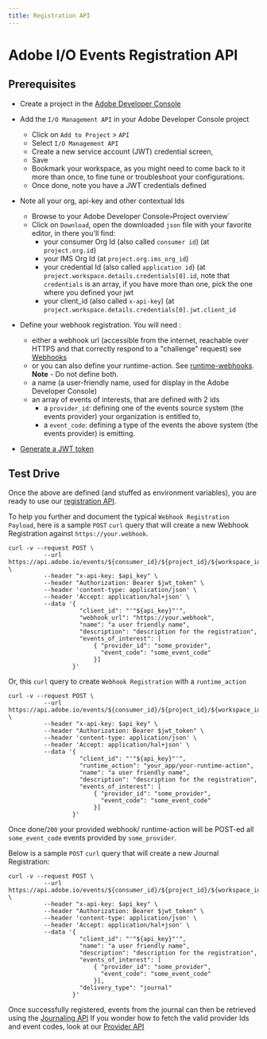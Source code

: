 ```yaml
---
title: Registration API
---
```


# Adobe I/O Events Registration API

## Prerequisites

* Create a project in the [Adobe Developer Console](/developer-console/docs/guides/projects/projects-empty/)
* Add the `I/O Management API` in your Adobe Developer Console project
  * Click on `Add to Project` > `API`
  * Select `I/O Management API`
  * Create a new service account (JWT) credential screen,
  * Save
  * Bookmark your workspace, as you might need to come back to it more than once, to fine tune or troubleshoot your configurations.
  * Once done, note you have a JWT credentials defined
* Note all your org, api-key and other contextual Ids
  * Browse to your Adobe Developer Console` > `Project overview`
  * Click on `Download`, open the downloaded `json` file with your favorite editor, in there you'll find:
    * your consumer Org Id (also called `consumer id`) (at `project.org.id`)
    * your IMS Org Id (at `project.org.ims_org_id`)
    * your credential Id (also called `application id`) (at `project.workspace.details.credentials[0].id`, note that `credentials` is an array,
       if you have more than one, pick the one where you defined your jwt
    * your client_id (also called `x-api-key`) (at `project.workspace.details.credentials[0].jwt.client_id`
* Define your webhook registration. You will need :
  * either a webhook url (accessible from the internet, reachable over HTTPS and that correctly respond to a "challenge" request) see [Webhooks](/guides/)
  * or you can also define your runtime-action. See [runtime-webhooks](/guides/runtime_webhooks/). **Note** - Do not define both.
  * a name (a user-friendly name, used for display in the Adobe Developer Console)
  * an array of events of interests, that are defined with 2 ids
    * a `provider_id`: defining one of the events source system (the events provider) your organization is entitled to,
    * a `event_code`: defining a type of the events the above system (the events provider) is emitting.

* [Generate a JWT token](/developer-console/docs/guides/credentials/)

## Test Drive

Once the above are defined (and stuffed as environment variables),
you are ready to use our [registration API](/api/#operation/createRegistrationCli).

To help you further and document the typical `Webhook Registration Payload`,
here is a sample `POST` `curl` query that will create a new Webhook Registration against `https://your.webhook`.

```text
curl -v --request POST \
          --url https://api.adobe.io/events/${consumer_id}/${project_id}/${workspace_id}/registrations \
          --header "x-api-key: $api_key" \
          --header "Authorization: Bearer $jwt_token" \
          --header 'content-type: application/json' \
          --header 'Accept: application/hal+json' \
          --data '{
                    "client_id": "'"${api_key}"'",
                    "webhook_url": "https://your.webhook",
                    "name": "a user friendly name",
                    "description": "description for the registration",
                    "events_of_interest": [
                        { "provider_id": "some_provider",
                          "event_code": "some_event_code"
                        }]
                  }'
```

Or, this `curl` query to create `Webhook Registration` with a `runtime_action`

```text
curl -v --request POST \
          --url https://api.adobe.io/events/${consumer_id}/${project_id}/${workspace_id}/registrations \
          --header "x-api-key: $api_key" \
          --header "Authorization: Bearer $jwt_token" \
          --header 'content-type: application/json' \
          --header 'Accept: application/hal+json' \
          --data '{
                    "client_id": "'"${api_key}"'",
                    "runtime_action": "your_app/your-runtime-action",
                    "name": "a user friendly name",
                    "description": "description for the registration",
                    "events_of_interest": [
                        { "provider_id": "some_provider",
                          "event_code": "some_event_code"
                        }]
                  }'
```

Once done/`200` your provided webhook/ runtime-action will be POST-ed all `some_event_code` events provided by `some_provider`.

Below is a sample `POST` `curl` query that will create a new Journal Registration:

```text
curl -v --request POST \
          --url https://api.adobe.io/events/${consumer_id}/${project_id}/${workspace_id}/registrations \
          --header "x-api-key: $api_key" \
          --header "Authorization: Bearer $jwt_token" \
          --header 'content-type: application/json' \
          --header 'Accept: application/hal+json' \
          --data '{
                    "client_id": "'"${api_key}"'",
                    "name": "a user friendly name",
                    "description": "description for the registration",
                    "events_of_interest": [
                        { "provider_id": "some_provider",
                          "event_code": "some_event_code"
                        }],
                    "delivery_type": "journal"
                  }'
```

Once successfully registered, events from the journal can then be retrieved using the [Journaling API](journaling_api.md)
If you wonder how to fetch the valid provider Ids and event codes, look at our [Provider API](provider_api.md)
